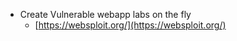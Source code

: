 - Create Vulnerable webapp labs on the fly  
  - [https://websploit.org/](https://websploit.org/)  
